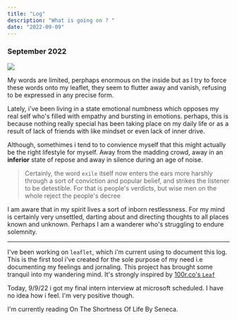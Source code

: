```yaml
---
title: "Log"
description: "What is going on ? "
date: "2022-09-09"
---
```



### September 2022

![](https://100r.co/media/content/travel/penelakut_01.jpg)


My words are limited, perphaps enormous on the inside but as I try to force these words onto my leaflet, they seem to flutter away and vanish, refusing to be expressed in any precise form.

Lately, i've been living in a state emotional numbness which opposes my real self who's filled with empathy and bursting in emotions. perhaps, this is because nothing really special has been taking place on my daily life or as a result of lack of friends with like mindset or even lack of inner drive.

Although, somethimes i tend to to convience myself that this might actually be the right lifestyle for myself. Away from the madding crowd, away in an **inferior** state of repose and away in silence during an age of noise.

> Certainly, the word `exile` itself now enters the ears more harshly through a sort of conviction and popular belief, and strikes the listener to be detestible. For that is people's verdicts, but wise men on the whole reject the people's decree

I am aware that in my spirit lives a sort of inborn restlessness. For my mind is certainly very unsettled, darting about and directing thoughts to all places known and unknown. Perhaps I am a wanderer who's struggling to endure solemnity.

---

I've been working on `leaflet`, which i'm current using to document this log. This is the first tool i've created for the sole purpose of my need i.e documenting my feelings and jornaling. This project has brought some tranquil into my wandering mind. It's strongly inspired by [100r.co's `Leaf`](https://100r.co/site/left.html) 


Today, 9/9/22 i got my final intern interview at microsoft scheduled. I have no idea how i feel. I'm very positive though.

I'm currently reading On The Shortness Of Life By Seneca.
